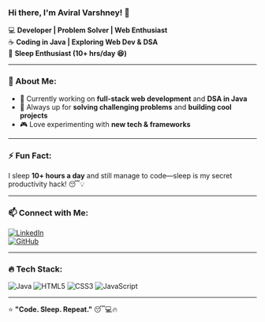 ### Hi there, I'm Aviral Varshney! 👋

💻 **Developer | Problem Solver | Web Enthusiast**  
☕ **Coding in Java | Exploring Web Dev & DSA**  
🛌 **Sleep Enthusiast (10+ hrs/day 😆)**  

---

### 🚀 About Me:
- 🔭 Currently working on **full-stack web development** and **DSA in Java**
- 🎯 Always up for **solving challenging problems** and **building cool projects**
- 🎮 Love experimenting with **new tech & frameworks**

---

### ⚡ Fun Fact:
I sleep **10+ hours a day** and still manage to code—sleep is my secret productivity hack! 😴💡

---

### 📫 Connect with Me:
[![LinkedIn](https://img.shields.io/badge/LinkedIn-0A66C2?style=for-the-badge&logo=linkedin&logoColor=white)](https://www.linkedin.com/in/aviralvarshney)  
[![GitHub](https://img.shields.io/badge/GitHub-181717?style=for-the-badge&logo=github&logoColor=white)](https://github.com/yourusername)

---

### 🔥 Tech Stack:
![Java](https://img.shields.io/badge/Java-ED8B00?style=for-the-badge&logo=java&logoColor=white)
![HTML5](https://img.shields.io/badge/HTML5-E34F26?style=for-the-badge&logo=html5&logoColor=white)
![CSS3](https://img.shields.io/badge/CSS3-1572B6?style=for-the-badge&logo=css3&logoColor=white)
![JavaScript](https://img.shields.io/badge/JavaScript-F7DF1E?style=for-the-badge&logo=javascript&logoColor=black)

---

⭐ **"Code. Sleep. Repeat."** 😴💻🔥

